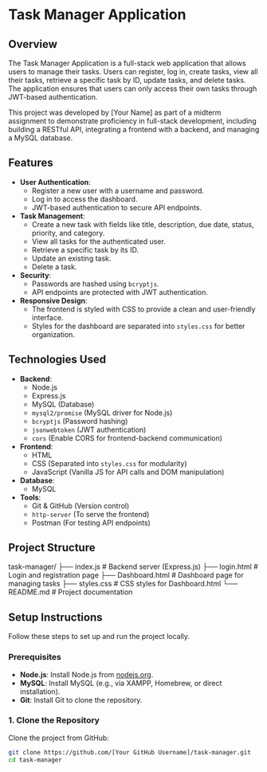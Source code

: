 # Task Manager Application

## Overview
The Task Manager Application is a full-stack web application that allows users to manage their tasks. Users can register, log in, create tasks, view all their tasks, retrieve a specific task by ID, update tasks, and delete tasks. The application ensures that users can only access their own tasks through JWT-based authentication.

This project was developed by [Your Name] as part of a midterm assignment to demonstrate proficiency in full-stack development, including building a RESTful API, integrating a frontend with a backend, and managing a MySQL database.

## Features
- **User Authentication**:
  - Register a new user with a username and password.
  - Log in to access the dashboard.
  - JWT-based authentication to secure API endpoints.
- **Task Management**:
  - Create a new task with fields like title, description, due date, status, priority, and category.
  - View all tasks for the authenticated user.
  - Retrieve a specific task by its ID.
  - Update an existing task.
  - Delete a task.
- **Security**:
  - Passwords are hashed using `bcryptjs`.
  - API endpoints are protected with JWT authentication.
- **Responsive Design**:
  - The frontend is styled with CSS to provide a clean and user-friendly interface.
  - Styles for the dashboard are separated into `styles.css` for better organization.

## Technologies Used
- **Backend**:
  - Node.js
  - Express.js
  - MySQL (Database)
  - `mysql2/promise` (MySQL driver for Node.js)
  - `bcryptjs` (Password hashing)
  - `jsonwebtoken` (JWT authentication)
  - `cors` (Enable CORS for frontend-backend communication)
- **Frontend**:
  - HTML
  - CSS (Separated into `styles.css` for modularity)
  - JavaScript (Vanilla JS for API calls and DOM manipulation)
- **Database**:
  - MySQL
- **Tools**:
  - Git & GitHub (Version control)
  - `http-server` (To serve the frontend)
  - Postman (For testing API endpoints)

## Project Structure
task-manager/
├── index.js          # Backend server (Express.js)
├── login.html        # Login and registration page
├── Dashboard.html    # Dashboard page for managing tasks
├── styles.css        # CSS styles for Dashboard.html
└── README.md         # Project documentation


## Setup Instructions
Follow these steps to set up and run the project locally.

### Prerequisites
- **Node.js**: Install Node.js from [nodejs.org](https://nodejs.org/).
- **MySQL**: Install MySQL (e.g., via XAMPP, Homebrew, or direct installation).
- **Git**: Install Git to clone the repository.

### 1. Clone the Repository
Clone the project from GitHub:
```bash
git clone https://github.com/[Your GitHub Username]/task-manager.git
cd task-manager